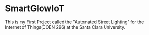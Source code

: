 # SmartGlowIoT
This is my First Project called the "Automated Street Lighting" for the Internet of Things(COEN 296) at the Santa Clara University.
